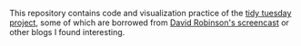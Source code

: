
This repository contains code and visualization practice of the [tidy tuesday project](https://github.com/rfordatascience/tidytuesday), some of which are borrowed from [David Robinson's screencast](https://www.youtube.com/channel/UCeiiqmVK07qhY-wvg3IZiZQ) or other blogs I found interesting.  
